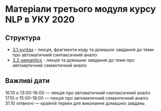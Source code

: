 # Матеріали третього модуля курсу NLP в УКУ 2020

## Структура

- [3.1-syntax](3.1-syntax/) - лекція, фрагменти коду та домашнє завдання до теми про автоматичний синтаксичний аналіз
- [3.2-semantics](3.2-semantics/) - лекція та домашнє завдання до теми про автоматичний семантичний аналіз

## Важливі дати

16.10 о 13:00-16:00 — лекція про автоматичний синтаксичний аналіз  
17.10 о 15:00-18:00 — лекція про автоматичний семантичний аналіз  
31.10 опівночі — крайній термін для виконання домашніх завдань
